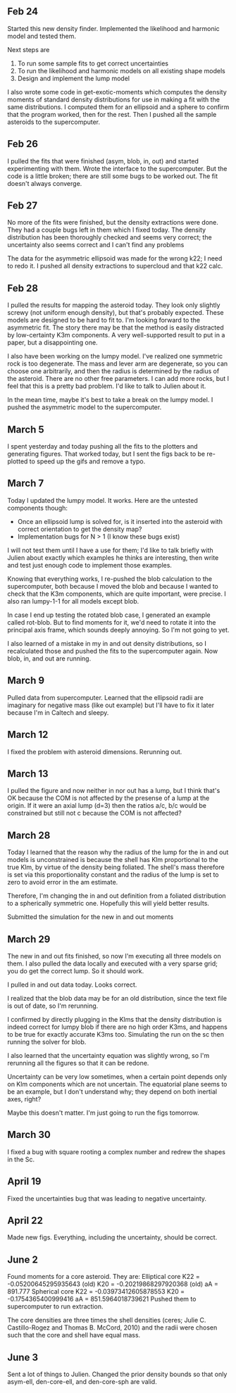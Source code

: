 ## Feb 24

Started this new density finder. Implemented the likelihood and harmonic model and tested them.

Next steps are
1. To run some sample fits to get correct uncertainties
2. To run the likelihood and harmonic models on all existing shape models
3. Design and implement the lump model

I also wrote some code in get-exotic-moments which computes the density moments of standard density distributions for use in making a fit with the same distributions. I computed them for an ellipsoid and a sphere to confirm that the program worked, then for the rest. Then I pushed all the sample asteroids to the supercomputer.

## Feb 26

I pulled the fits that were finished (asym, blob, in, out) and started experimenting with them. Wrote the interface to the supercomputer. But the code is a little broken; there are still some bugs to be worked out. The fit doesn't always converge.

## Feb 27

No more of the fits were finished, but the density extractions were done. They had a couple bugs left in them which I fixed today. The density distribution has been thoroughly checked and seems very correct; the uncertainty also seems correct and I can't find any problems

The data for the asymmetric ellipsoid was made for the wrong k22; I need to redo it. I pushed all density extractions to supercloud and that k22 calc.

## Feb 28

I pulled the results for mapping the asteroid today. They look only slightly screwy (not uniform enough density), but that's probably expected. These models are designed to be hard to fit to. I'm looking forward to the asymmetric fit. The story there may be that the method is easily distracted by low-certainty K3m components. A very well-supported result to put in a paper, but a disappointing one.

I also have been working on the lumpy model. I've realized one symmetric rock is too degenerate. The mass and lever arm are degenerate, so you can choose one arbitrarily, and then the radius is determined by the radius of the asteroid. There are no other free parameters. I can add more rocks, but I feel that this is a pretty bad problem. I'd like to talk to Julien about it.

In the mean time, maybe it's best to take a break on the lumpy model. I pushed the asymmetric model to the supercomputer.

## March 5

I spent yesterday and today pushing all the fits to the plotters and generating figures. That worked today, but I sent the figs back to be re-plotted to speed up the gifs and remove a typo.

## March 7

Today I updated the lumpy model. It works. Here are the untested components though:
- Once an ellipsoid lump is solved for, is it inserted into the asteroid with correct orientation to get the density map?
- Implementation bugs for N > 1 (I know these bugs exist)

I will not test them until I have a use for them; I'd like to talk briefly with Julien about exactly which examples he thinks are interesting, then write and test just enough code to implement those examples.

Knowing that everything works, I re-pushed the blob calculation to the supercomputer, both because I moved the blob and because I wanted to check that the K3m components, which are quite important, were precise. I also ran lumpy-1-1 for all models except blob.

In case I end up testing the rotated blob case, I generated an example called rot-blob. But to find moments for it, we'd need to rotate it into the principal axis frame, which sounds deeply annoying. So I'm not going to yet.

I also learned of a mistake in my in and out density distributions, so I recalculated those and pushed the fits to the supercomputer again. Now blob, in, and out are running.

## March 9

Pulled data from supercomputer. Learned that the ellipsoid radii are imaginary for negative mass (like out example) but I'll have to fix it later because I'm in Caltech and sleepy.

## March 12

I fixed the problem with asteroid dimensions. Rerunning out.

## March 13

I pulled the figure and now neither in nor out has a lump, but I think that's OK because the COM is not affected by the presense of a lump at the origin. If it were an axial lump (d=3) then the ratios a/c, b/c would be constrained but still not c because the COM is not affected?

## March 28

Today I learned that the reason why the radius of the lump for the in and out models is unconstrained is because the shell has Klm proportional to the true Klm, by virtue of the density being foliated. The shell's mass therefore is set via this proportionality constant and the radius of the lump is set to zero to avoid error in the am estimate.

Therefore, I'm changing the in and out definition from a foliated distribution to a spherically symmetric one. Hopefully this will yield better results.

Submitted the simulation for the new in and out moments

## March 29

The new in and out fits finished, so now I'm executing all three models on them. I also pulled the data locally and executed with a very sparse grid; you do get the correct lump. So it should work.

I pulled in and out data today. Looks correct.

I realized that the blob data may be for an old distribution, since the text file is out of date, so I'm rerunning.

I confirmed by directly plugging in the Klms that the density distribution is indeed correct for lumpy blob if there are no high order K3ms, and happens to be true for exactly accurate K3ms too. Simulating the run on the sc then running the solver for blob.

I also learned that the uncertainty equation was slightly wrong, so I'm rerunning all the figures so that it can be redone.

Uncertainty can be very low sometimes, when a certain point depends only on Klm components which are not uncertain. The equatorial plane seems to be an example, but I don't understand why; they depend on both inertial axes, right?

Maybe this doesn't matter. I'm just going to run the figs tomorrow.


## March 30

I fixed a bug with square rooting a complex number and redrew the shapes in the Sc.

## April 19

Fixed the uncertainties bug that was leading to negative uncertainty.

## April 22

Made new figs. Everything, including the uncertainty, should be correct.

## June 2

Found moments for a core asteroid. They are:
    Elliptical core
        K22 = -0.05200645295935643 (old)
        K20 = -0.20219868297920368 (old)
        aA = 891.777
    Spherical core
        K22 = -0.03973412605878553
        K20 = -0.1754365400999416
        aA = 851.5964018739621
Pushed them to supercomputer to run extraction.

The core densities are three times the shell densities (ceres; Julie C. Castillo-Rogez and Thomas B. McCord, 2010) and the radii were chosen such that the core and shell have equal mass.

## June 3

Sent a lot of things to Julien. Changed the prior density bounds so that only asym-ell, den-core-ell, and den-core-sph are valid.